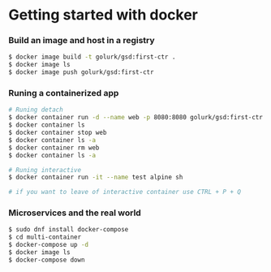 # Getting started with docker


### Build an image and host in a registry
```bash
$ docker image build -t golurk/gsd:first-ctr .
$ docker image ls
$ docker image push golurk/gsd:first-ctr

```

### Runing a containerized app

```bash
# Runing detach
$ docker container run -d --name web -p 8080:8080 golurk/gsd:first-ctr
$ docker container ls
$ docker container stop web
$ docker container ls -a
$ docker container rm web
$ docker container ls -a

# Runing interactive
$ docker container run -it --name test alpine sh

# if you want to leave of interactive container use CTRL + P + Q
```


### Microservices and the real world

```bash
$ sudo dnf install docker-compose
$ cd multi-container
$ docker-compose up -d
$ docker image ls
$ docker-compose down
